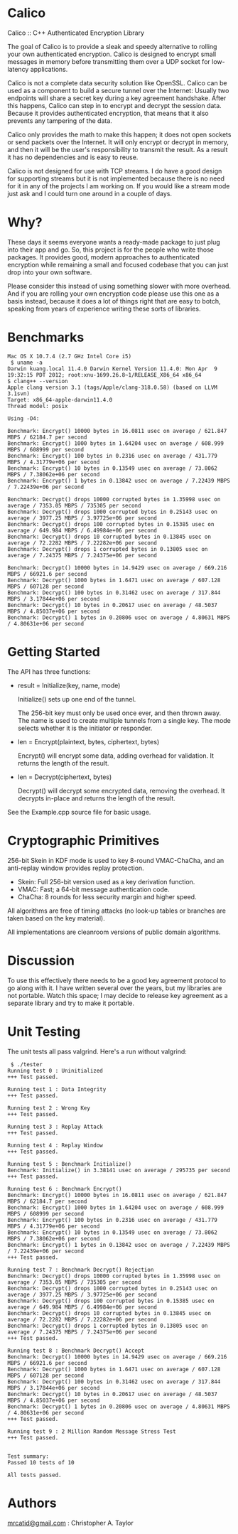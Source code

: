 Calico
======

Calico :: C++ Authenticated Encryption Library

The goal of Calico is to provide a sleak and speedy alternative to rolling your
own authenticated encryption.  Calico is designed to encrypt small messages in
memory before transmitting them over a UDP socket for low-latency applications.

Calico is not a complete data security solution like OpenSSL.  Calico can be
used as a component to build a secure tunnel over the Internet:  Usually two
endpoints will share a secret key during a key agreement handshake.  After this
happens, Calico can step in to encrypt and decrypt the session data.  Because
it provides authenticated encryption, that means that it also prevents any
tampering of the data.

Calico only provides the math to make this happen; it does not open sockets or
send packets over the Internet.  It will only encrypt or decrypt in memory, and
then it will be the user's responsibility to transmit the result.  As a result
it has no dependencies and is easy to reuse.

Calico is not designed for use with TCP streams.  I do have a good design for
supporting streams but it is not implemented because there is no need for it
in any of the projects I am working on.  If you would like a stream mode just
ask and I could turn one around in a couple of days.


Why?
====

These days it seems everyone wants a ready-made package to just plug into their
app and go.  So, this project is for the people who write those packages.  It
provides good, modern approaches to authenticated encryption while remaining a
small and focused codebase that you can just drop into your own software.

Please consider this instead of using something slower with more overhead.
And if you are rolling your own encryption code please use this one as a basis
instead, because it does a lot of things right that are easy to botch, speaking
from years of experience writing these sorts of libraries.


Benchmarks
==========

    Mac OS X 10.7.4 (2.7 GHz Intel Core i5) 
     $ uname -a
    Darwin kuang.local 11.4.0 Darwin Kernel Version 11.4.0: Mon Apr  9 19:32:15 PDT 2012; root:xnu-1699.26.8~1/RELEASE_X86_64 x86_64
    $ clang++ --version
    Apple clang version 3.1 (tags/Apple/clang-318.0.58) (based on LLVM 3.1svn)
    Target: x86_64-apple-darwin11.4.0
    Thread model: posix

    Using -O4:

    Benchmark: Encrypt() 10000 bytes in 16.0811 usec on average / 621.847 MBPS / 62184.7 per second
    Benchmark: Encrypt() 1000 bytes in 1.64204 usec on average / 608.999 MBPS / 608999 per second
    Benchmark: Encrypt() 100 bytes in 0.2316 usec on average / 431.779 MBPS / 4.31779e+06 per second
    Benchmark: Encrypt() 10 bytes in 0.13549 usec on average / 73.8062 MBPS / 7.38062e+06 per second
    Benchmark: Encrypt() 1 bytes in 0.13842 usec on average / 7.22439 MBPS / 7.22439e+06 per second

    Benchmark: Decrypt() drops 10000 corrupted bytes in 1.35998 usec on average / 7353.05 MBPS / 735305 per second
    Benchmark: Decrypt() drops 1000 corrupted bytes in 0.25143 usec on average / 3977.25 MBPS / 3.97725e+06 per second
    Benchmark: Decrypt() drops 100 corrupted bytes in 0.15385 usec on average / 649.984 MBPS / 6.49984e+06 per second
    Benchmark: Decrypt() drops 10 corrupted bytes in 0.13845 usec on average / 72.2282 MBPS / 7.22282e+06 per second
    Benchmark: Decrypt() drops 1 corrupted bytes in 0.13805 usec on average / 7.24375 MBPS / 7.24375e+06 per second

    Benchmark: Decrypt() 10000 bytes in 14.9429 usec on average / 669.216 MBPS / 66921.6 per second
    Benchmark: Decrypt() 1000 bytes in 1.6471 usec on average / 607.128 MBPS / 607128 per second
    Benchmark: Decrypt() 100 bytes in 0.31462 usec on average / 317.844 MBPS / 3.17844e+06 per second
    Benchmark: Decrypt() 10 bytes in 0.20617 usec on average / 48.5037 MBPS / 4.85037e+06 per second
    Benchmark: Decrypt() 1 bytes in 0.20806 usec on average / 4.80631 MBPS / 4.80631e+06 per second


Getting Started
===============

The API has three functions:

+ result = Initialize(key, name, mode)

	Initialize() sets up one end of the tunnel.

	The 256-bit key must only be used once ever, and then thrown away.
	The name is used to create multiple tunnels from a single key.
	The mode selects whether it is the initiator or responder.

+ len = Encrypt(plaintext, bytes, ciphertext, bytes)

	Encrypt() will encrypt some data, adding overhead for validation.
	It returns the length of the result.

+ len = Decrypt(ciphertext, bytes)

	Decrypt() will decrypt some encrypted data, removing the overhead.
	It decrypts in-place and returns the length of the result.

See the Example.cpp source file for basic usage.


Cryptographic Primitives
========================

256-bit Skein in KDF mode is used to key 8-round VMAC-ChaCha,
and an anti-replay window provides replay protection.

+ Skein: Full 256-bit version used as a key derivation function.
+ VMAC: Fast; a 64-bit message authentication code.
+ ChaCha: 8 rounds for less security margin and higher speed.

All algorithms are free of timing attacks (no look-up tables or branches are
taken based on the key material).

All implementations are cleanroom versions of public domain algorithms.


Discussion
==========

To use this effectively there needs to be a good key agreement protocol to
go along with it.  I have written several over the years, but my libraries are
not portable.  Watch this space; I may decide to release key agreement as a
separate library and try to make it portable.


Unit Testing
============
The unit tests all pass valgrind.  Here's a run without valgrind:

     $ ./tester
    Running test 0 : Uninitialized
    +++ Test passed.

    Running test 1 : Data Integrity
    +++ Test passed.

    Running test 2 : Wrong Key
    +++ Test passed.

    Running test 3 : Replay Attack
    +++ Test passed.

    Running test 4 : Replay Window
    +++ Test passed.

    Running test 5 : Benchmark Initialize()
    Benchmark: Initialize() in 3.38141 usec on average / 295735 per second
    +++ Test passed.

    Running test 6 : Benchmark Encrypt()
    Benchmark: Encrypt() 10000 bytes in 16.0811 usec on average / 621.847 MBPS / 62184.7 per second
    Benchmark: Encrypt() 1000 bytes in 1.64204 usec on average / 608.999 MBPS / 608999 per second
    Benchmark: Encrypt() 100 bytes in 0.2316 usec on average / 431.779 MBPS / 4.31779e+06 per second
    Benchmark: Encrypt() 10 bytes in 0.13549 usec on average / 73.8062 MBPS / 7.38062e+06 per second
    Benchmark: Encrypt() 1 bytes in 0.13842 usec on average / 7.22439 MBPS / 7.22439e+06 per second
    +++ Test passed.

    Running test 7 : Benchmark Decrypt() Rejection
    Benchmark: Decrypt() drops 10000 corrupted bytes in 1.35998 usec on average / 7353.05 MBPS / 735305 per second
    Benchmark: Decrypt() drops 1000 corrupted bytes in 0.25143 usec on average / 3977.25 MBPS / 3.97725e+06 per second
    Benchmark: Decrypt() drops 100 corrupted bytes in 0.15385 usec on average / 649.984 MBPS / 6.49984e+06 per second
    Benchmark: Decrypt() drops 10 corrupted bytes in 0.13845 usec on average / 72.2282 MBPS / 7.22282e+06 per second
    Benchmark: Decrypt() drops 1 corrupted bytes in 0.13805 usec on average / 7.24375 MBPS / 7.24375e+06 per second
    +++ Test passed.

    Running test 8 : Benchmark Decrypt() Accept
    Benchmark: Decrypt() 10000 bytes in 14.9429 usec on average / 669.216 MBPS / 66921.6 per second
    Benchmark: Decrypt() 1000 bytes in 1.6471 usec on average / 607.128 MBPS / 607128 per second
    Benchmark: Decrypt() 100 bytes in 0.31462 usec on average / 317.844 MBPS / 3.17844e+06 per second
    Benchmark: Decrypt() 10 bytes in 0.20617 usec on average / 48.5037 MBPS / 4.85037e+06 per second
    Benchmark: Decrypt() 1 bytes in 0.20806 usec on average / 4.80631 MBPS / 4.80631e+06 per second
    +++ Test passed.

    Running test 9 : 2 Million Random Message Stress Test
    +++ Test passed.


    Test summary:
    Passed 10 tests of 10

    All tests passed.


Authors
=======

mrcatid@gmail.com : Christopher A. Taylor

